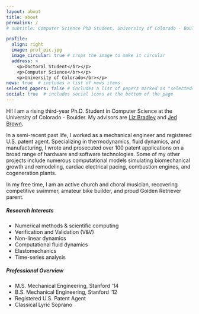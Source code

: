 ```yaml
---
layout: about
title: about
permalink: /
# subtitle: Computer Science PhD Student, University of Colorado - Boulder

profile:
  align: right
  image: prof_pic.jpg
  image_circular: true # crops the image to make it circular
  address: >
    <p>Doctoral Student</br></p>
    <p>Computer Science</br></p>
    <p>University of Colorado</br></p>
news: true  # includes a list of news items
selected_papers: false # includes a list of papers marked as "selected={true}"
social: true  # includes social icons at the bottom of the page
---
```


Hi! I am a rising third-year Ph.D. Student in Computer Science at the University of Colorado - Boulder. My advisors are [Liz Bradley](https://home.cs.colorado.edu/~lizb/) and [Jed Brown](https://jedbrown.org/).

In a semi-recent past life, I worked as a mechanical engineer and registered U.S. patent agent. Specializing in thermodynamics, fluid dynamics, and manufacturing, I wrote and prosecuted over 100 patent applications on a broad range of hardware and software technologies. Some of my other projects include numerous computational models simulating biomechanical growth and remodeling, cardiac electrical pacing, combustion engines, and cogeneration plants.

In my free time, I am an active church and choral musician, recovering competitive swimmer, amateur bike builder, and proud Golden Retriever parent.

##### Research Interests

- Numerical methods & scientific computing
- Verification and Validation (V&V)
- Non-linear dynamics
- Computational fluid dynamics
- Elastomechanics
- Time-series analysis

##### Professional Overview

- M.S. Mechanical Engineering, Stanford '14
- B.S. Mechanical Engineering, Stanford '12
- Registered U.S. Patent Agent
- Classical Lyric Soprano
